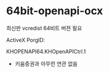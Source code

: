 # 64bit-openapi-ocx

최신판 vcredist 64비트 버젼 필요

ActiveX PorgID:

KHOPENAPI64.KHOpenAPICtrl.1

* 키움증권과 아무런 연관 없음

